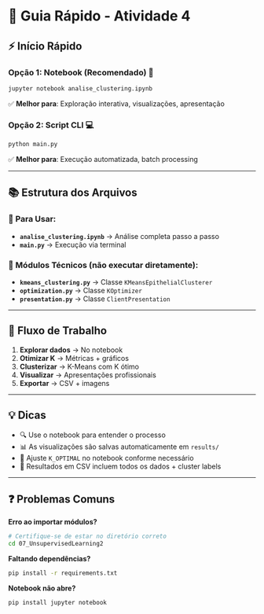 # 🚀 Guia Rápido - Atividade 4

## ⚡ Início Rápido

### Opção 1: Notebook (Recomendado) 📓
```bash
jupyter notebook analise_clustering.ipynb
```
✅ **Melhor para**: Exploração interativa, visualizações, apresentação

### Opção 2: Script CLI 💻
```bash
python main.py
```
✅ **Melhor para**: Execução automatizada, batch processing

---

## 📚 Estrutura dos Arquivos

### 🎯 Para Usar:
- **`analise_clustering.ipynb`** → Análise completa passo a passo
- **`main.py`** → Execução via terminal

### 🔧 Módulos Técnicos (não executar diretamente):
- **`kmeans_clustering.py`** → Classe `KMeansEpithelialClusterer`
- **`optimization.py`** → Classe `KOptimizer`
- **`presentation.py`** → Classe `ClientPresentation`

---

## 🎨 Fluxo de Trabalho

1. **Explorar dados** → No notebook
2. **Otimizar K** → Métricas + gráficos
3. **Clusterizar** → K-Means com K ótimo
4. **Visualizar** → Apresentações profissionais
5. **Exportar** → CSV + imagens

---

## 💡 Dicas

- 🔍 Use o notebook para entender o processo
- 📊 As visualizações são salvas automaticamente em `results/`
- 🎯 Ajuste `K_OPTIMAL` no notebook conforme necessário
- 💾 Resultados em CSV incluem todos os dados + cluster labels

---

## ❓ Problemas Comuns

**Erro ao importar módulos?**
```bash
# Certifique-se de estar no diretório correto
cd 07_UnsupervisedLearning2
```

**Faltando dependências?**
```bash
pip install -r requirements.txt
```

**Notebook não abre?**
```bash
pip install jupyter notebook
```
